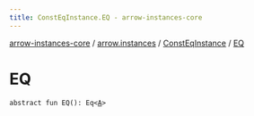 ```yaml
---
title: ConstEqInstance.EQ - arrow-instances-core
---
```


[arrow-instances-core](../../index.html) / [arrow.instances](../index.html) / [ConstEqInstance](index.html) / [EQ](./-e-q.html)

# EQ

`abstract fun EQ(): Eq<`[`A`](index.html#A)`>`